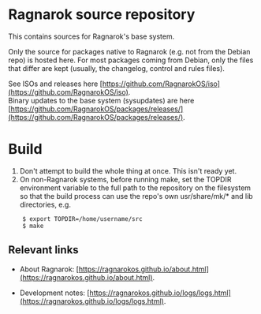 Ragnarok source repository
==========================

This contains sources for Ragnarok's base system.

Only the source for packages native to Ragnarok (e.g. not from the Debian repo)
is hosted here. For most packages coming from Debian, only the files that differ
are kept (usually, the changelog, control and rules files).

See ISOs and releases here [https://github.com/RagnarokOS/iso](https://github.com/RagnarokOS/iso).  
Binary updates to the base system (sysupdates) are here [https://github.com/RagnarokOS/packages/releases/](https://github.com/RagnarokOS/packages/releases/).

Build
=====

1) Don't attempt to build the whole thing at once. This isn't ready yet.
2) On non-Ragnarok systems, before running make, set the TOPDIR environment
variable to the full path to the repository on the filesystem so that the build
process can use the repo's own usr/share/mk/* and lib directories, e.g.

```
    $ export TOPDIR=/home/username/src
    $ make
```

Relevant links
--------------

* About Ragnarok: [https://ragnarokos.github.io/about.html](https://ragnarokos.github.io/about.html).  

* Development notes: [https://ragnarokos.github.io/logs/logs.html](https://ragnarokos.github.io/logs/logs.html).
